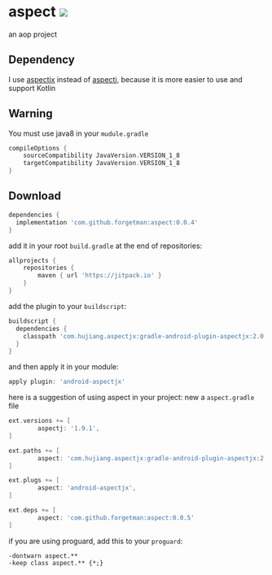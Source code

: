 # aspect [![](https://jitpack.io/v/forgetman/aspect.svg)](https://jitpack.io/#forgetman/aspect)
an aop project

Dependency
------
I use [aspectjx](https://github.com/HujiangTechnology/gradle_plugin_android_aspectjx) instead of [aspectj](https://github.com/eclipse/org.aspectj), because it is more easier to use and support Kotlin

Warning
-------
You must use java8 in your `mudule.gradle`
```groovy
compileOptions {
    sourceCompatibility JavaVersion.VERSION_1_8
    targetCompatibility JavaVersion.VERSION_1_8
}
```

Download
--------

```groovy
dependencies {
  implementation 'com.github.forgetman:aspect:0.0.4'
}
```
add it in your root `build.gradle` at the end of repositories:

```groovy
allprojects {
    repositories {
        maven { url 'https://jitpack.io' }
    }
}
```

add the plugin to your `buildscript`:

```groovy
buildscript {
  dependencies {
    classpath 'com.hujiang.aspectjx:gradle-android-plugin-aspectjx:2.0.1'
  }
}
```

and then apply it in your module:

```groovy
apply plugin: 'android-aspectjx'
```

here is a suggestion of using aspect in your project: new a `aspect.gradle` file
```groovy
ext.versions += [
        aspectj: '1.9.1',
]

ext.paths += [
        aspect: 'com.hujiang.aspectjx:gradle-android-plugin-aspectjx:2.0.1', // https://github.com/HujiangTechnology/gradle_plugin_android_aspectjx
]

ext.plugs += [
        aspect: 'android-aspectjx',
]

ext.deps += [
        aspect: 'com.github.forgetman:aspect:0.0.5'
]
```

if you are using proguard, add this to your `proguard`:

```proguard
-dontwarn aspect.**
-keep class aspect.** {*;}
```
